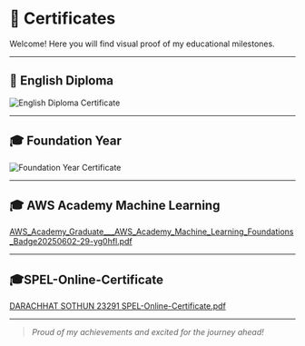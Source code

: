 # 📜 Certificates

Welcome! Here you will find visual proof of my educational milestones.

---

## 🏅 English Diploma

![English Diploma Certificate](https://github.com/user-attachments/assets/44cdead3-ae4c-42e9-8308-793d85dbee62)

---

## 🎓 Foundation Year

![Foundation Year Certificate](https://github.com/user-attachments/assets/d8efd5ff-ed7e-48c0-832c-b008146ccc85)

---

## 🎓 AWS Academy Machine Learning 

[AWS_Academy_Graduate___AWS_Academy_Machine_Learning_Foundations_Badge20250602-29-yg0hfl.pdf](https://github.com/user-attachments/files/20546155/AWS_Academy_Graduate___AWS_Academy_Machine_Learning_Foundations_Badge20250602-29-yg0hfl.pdf)

---

## 🎓SPEL-Online-Certificate

[DARACHHAT SOTHUN 23291 SPEL-Online-Certificate.pdf](https://github.com/user-attachments/files/20546158/DARACHHAT.SOTHUN.23291.SPEL-Online-Certificate.pdf)


---

> _Proud of my achievements and excited for the journey ahead!_
